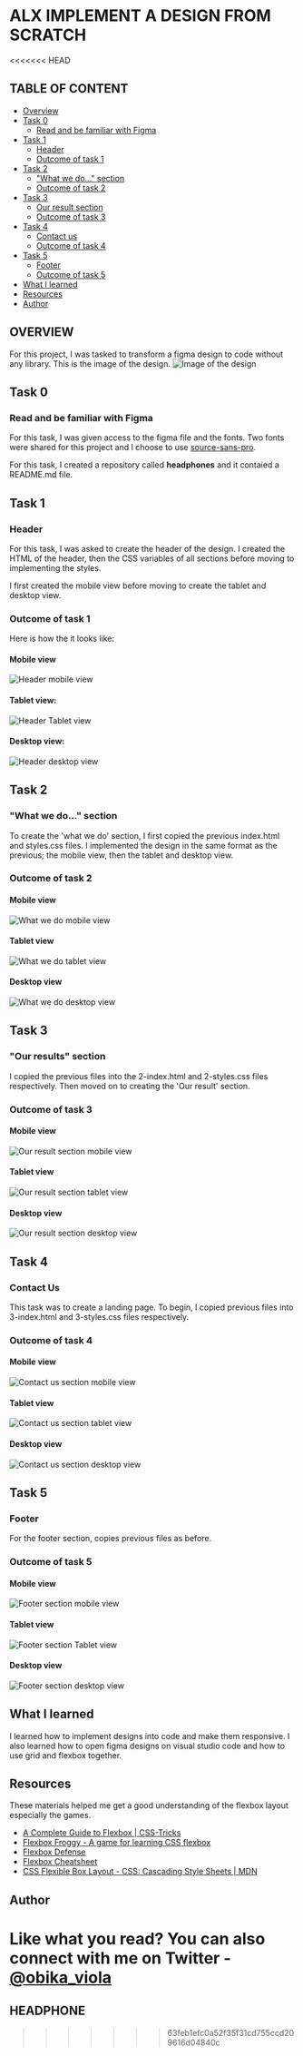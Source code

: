 # ALX IMPLEMENT A DESIGN FROM SCRATCH

<<<<<<< HEAD
## TABLE OF CONTENT
- [Overview](#overview)
- [Task 0](#task-0)
    - [Read and be familiar with Figma](#read-and-be-familiar-with-figma)
- [Task 1](#task-1)
    - [Header](#header)
    - [Outcome of task 1](#outcome-of-task-1)
- [Task 2](#task-2)
    - ["What we do..." section](#what-we-do-section)
    - [Outcome of task 2](#outcome-of-task-2)
- [Task 3](#task-3)
    - [Our result section](#our-results-section)
    - [Outcome of task 3](#outcome-of-task-3)
- [Task 4](#task-4)
    - [Contact us](#contact-us)
    - [Outcome of task 4](#outcome-of-task-4)
- [Task 5](#task-5)
    - [Footer](#footer)
    - [Outcome of task 5](#outcome-of-task-5)
- [What I learned](#what-i-learned)
- [Resources](#resources)
- [Author](#author)
## OVERVIEW
For this project, I was tasked to transform a figma design to code without any library.
This is the image of the design.
![Image of the design](/images/01_headphones_desktop@2x.png)

## Task 0 

### Read and be familiar with Figma 
For this task, I was given access to the figma file and the fonts. Two fonts were shared for this project and I choose to use [source-sans-pro](/source-sans-pro/).

For this task, I created a repository called **headphones** and it contaied a README.md file.

## Task 1

### Header

For this task, I was asked to create the header of the design. I created the HTML of the header, then the CSS variables of all sections before moving to implementing the styles.

I first created the mobile view before moving to create the tablet and desktop view.

### Outcome of task 1

Here is how the it looks like:
#### Mobile view
![Header mobile view](/images/mobile-header.png)

#### Tablet view:
![Header Tablet view](/images/tablet-header.png)

#### Desktop view:
![Header desktop view](/images/desktop-header.png)

## Task 2

### "What we do..." section 
To create the 'what we do' section, I first copied the previous index.html and styles.css files. I implemented the design in the same format as the previous; the mobile view, then the tablet and desktop view.

### Outcome of task 2

#### Mobile view
![What we do mobile view](/images/mobile-what-we-do.png)

#### Tablet view
![What we do tablet view](/images/tablet-what-we-do.png)

#### Desktop view
![What we do desktop view](/images/desktop-what-we-do.png)

## Task 3

### "Our results" section 
I copied the previous files into the 2-index.html and 2-styles.css files respectively. Then moved on to creating the 'Our result' section.

### Outcome of task 3

#### Mobile view
![Our result section mobile view](/images/mobile-our-result.png)

#### Tablet view
![Our result section tablet view](/images/tablet-our-result.png)

#### Desktop view
![Our result section desktop view](/images/desktop-our-result.png)

## Task 4
### Contact Us
This task was to create a landing page.
To begin, I copied previous files into 3-index.html and 3-styles.css files respectively. 

### Outcome of task 4
#### Mobile view
![Contact us section mobile view](/images/mobile-contact-us.png)

#### Tablet view
![Contact us section tablet view](/images/tablet-contact-us.png)

#### Desktop view
![Contact us section desktop view](/images/desktop-contact-us.png)

## Task 5 
### Footer
For the footer section, copies previous files as before.

### Outcome of task 5
#### Mobile view
![Footer section mobile view](/images/mobile-footer.png)

#### Tablet view
![Footer section Tablet view](/images/tablet-footer.png)

#### Desktop view
![Footer section desktop view](/images/desktop-footer.png)

## What I learned
I learned how to implement designs into code and make them responsive. I also learned how to open figma designs on visual studio code and how to use grid and flexbox together.

## Resources

These materials helped me get a good understanding of the flexbox layout especially the games.
* [A Complete Guide to Flexbox | CSS-Tricks](https://css-tricks.com/snippets/css/a-guide-to-flexbox/)
* [Flexbox Froggy - A game for learning CSS flexbox](http://flexboxfroggy.com/)
* [Flexbox Defense](http://www.flexboxdefense.com/)
* [Flexbox Cheatsheet](https://yoksel.github.io/flex-cheatsheet/)
* [CSS Flexible Box Layout - CSS: Cascading Style Sheets | MDN](https://developer.mozilla.org/en-US/docs/Web/CSS/CSS_Flexible_Box_Layout)

## Author
Like what you read? You can also connect with me on Twitter - [@obika_viola](https://www.twitter.com/obika_viola)
=======
## HEADPHONE
>>>>>>> 63feb1efc0a52f35f31cd755ccd209616d04840c
